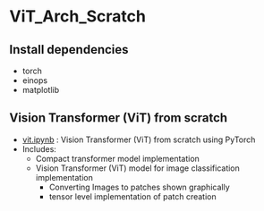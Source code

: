 # ViT_Arch_Scratch


## Install dependencies

- torch
- einops
- matplotlib

## Vision Transformer (ViT) from scratch

- [vit.ipynb](vit.ipynb) : Vision Transformer (ViT) from scratch using PyTorch
- Includes:
  - Compact transformer model implementation 
  - Vision Transformer (ViT) model for image classification implementation
       - Converting Images to patches shown graphically 
       - tensor level implementation of patch creation
       

        


